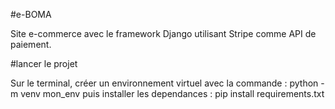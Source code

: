 #e-BOMA

Site e-commerce avec le framework Django utilisant Stripe comme API de paiement.

#lancer le projet

Sur le terminal, créer un environnement virtuel avec la commande :
    python -m venv mon_env
puis installer les dependances :
    pip install requirements.txt